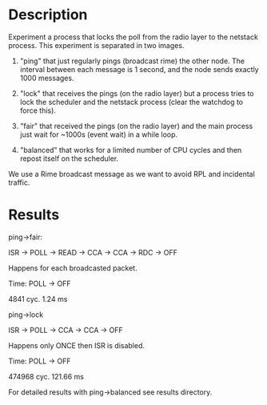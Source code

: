 Description
===========

Experiment a process that locks the poll from the radio layer to the netstack process.
This experiment is separated in two images.

1) "ping" that just regularly pings (broadcast rime) the other node.
   The interval between each message is 1 second, and the node sends
   exactly 1000 messages.

2) "lock" that receives the pings (on the radio layer) but a process tries to lock the scheduler and the netstack process (clear the watchdog to force this).

3) "fair" that received the pings (on the radio layer) and the main process just wait for ~1000s (event wait) in a while loop.

4) "balanced" that works for a limited number of CPU cycles and then repost itself on the scheduler.

We use a Rime broadcast message as we want to avoid RPL and incidental traffic.

Results
=======

ping->fair:

ISR -> POLL -> READ -> CCA -> CCA -> RDC -> OFF

Happens for each broadcasted packet.

Time: POLL -> OFF

 4841 cyc.
 1.24 ms



ping->lock

ISR -> POLL -> CCA -> CCA -> OFF

Happens only ONCE then ISR is disabled.

Time: POLL -> OFF

 474968 cyc.
 121.66 ms



For detailed results with ping->balanced see results directory.
